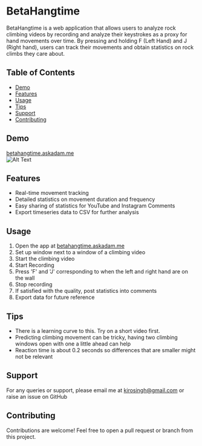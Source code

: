# BetaHangtime

BetaHangtime is a web application that allows users to analyze rock climbing videos by recording and analyze their keystrokes as a proxy for hand movements over time. By pressing and holding F (Left Hand) and J (Right hand), users can track their movements and obtain statistics on rock climbs they care about.

## Table of Contents
- [Demo](#demo)
- [Features](#features)
- [Usage](#usage)
- [Tips](#tips)
- [Support](#support)
- [Contributing](#contributing)

## Demo
[betahangtime.askadam.me](https://betahangtime.askadam.me)  
![Alt Text](https://media.giphy.com/media/vFKqnCdLPNOKc/giphy.gif)

## Features
- Real-time movement tracking
- Detailed statistics on movement duration and frequency
- Easy sharing of statistics for YouTube and Instagram Comments
- Export timeseries data to CSV for further analysis

## Usage
1. Open the app at [betahangtime.askadam.me](https://betahangtime.askadam.me)
2. Set up window next to a window of a climbing video
3. Start the climbing video
4. Start Recording
5. Press 'F' and 'J' corresponding to when the left and right hand are on the wall
6. Stop recording
7. If satisfied with the quality, post statistics into comments
8. Export data for future reference

## Tips
- There is a learning curve to this. Try on a short video first.
- Predicting climbing movement can be tricky, having two climbing windows open with one a little ahead can help
- Reaction time is about 0.2 seconds so differences that are smaller might not be relevant

## Support
For any queries or support, please email me at kirosingh@gmail.com or raise an issue on GitHub

## Contributing
Contributions are welcome! Feel free to open a pull request or branch from this project.